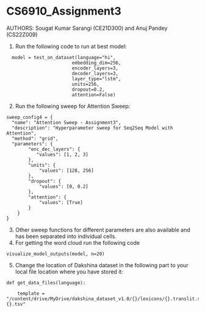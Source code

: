 # CS6910_Assignment3
AUTHORS:  Sougat Kumar Sarangi (CE21D300) and Anuj Pandey (CS22Z009)

1. Run the following code to run at best model:
 
```
  model = test_on_dataset(language="hi",
                        embedding_dim=256,
                        encoder_layers=3,
                        decoder_layers=3,
                        layer_type="lstm",
                        units=256,
                        dropout=0.2,
                        attention=False)
```
2. Run the following sweep for Attention Sweep:

```
sweep_config4 = {
  "name": "Attention Sweep - Assignment3",
  "description": "Hyperparameter sweep for Seq2Seq Model with Attention",
  "method": "grid",
  "parameters": {
        "enc_dec_layers": {
           "values": [1, 2, 3]
        },
        "units": {
            "values": [128, 256]
        },
        "dropout": {
            "values": [0, 0.2]
        },
        "attention": {
            "values": [True]
        }
    }
}
```
3. Other sweep functions for different parameters are also available and has been separated into individual cells.
4. For getting the word cloud run the following code
```
visualize_model_outputs(model, n=20)
```
5. Change the location of Dakshina dataset in the following part to your local file location where you have stored it:
```
def get_data_files(language):

    template = "/content/drive/MyDrive/dakshina_dataset_v1.0/{}/lexicons/{}.translit.sampled.{}.tsv"

```
